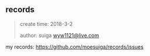 ## records

> create time: 2018-3-2
>
> author: suiga <wyw1121@live.com>

my records: https://github.com/moesuiga/records/issues
